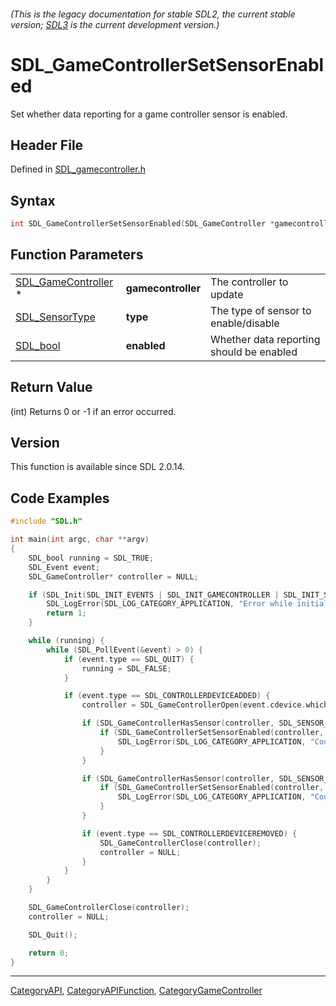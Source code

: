 ###### (This is the legacy documentation for stable SDL2, the current stable version; [SDL3](https://wiki.libsdl.org/SDL3/) is the current development version.)
# SDL_GameControllerSetSensorEnabled

Set whether data reporting for a game controller sensor is enabled.

## Header File

Defined in [SDL_gamecontroller.h](https://github.com/libsdl-org/SDL/blob/SDL2/include/SDL_gamecontroller.h)

## Syntax

```c
int SDL_GameControllerSetSensorEnabled(SDL_GameController *gamecontroller, SDL_SensorType type, SDL_bool enabled);
```

## Function Parameters

|                                            |                    |                                          |
| ------------------------------------------ | ------------------ | ---------------------------------------- |
| [SDL_GameController](SDL_GameController) * | **gamecontroller** | The controller to update                 |
| [SDL_SensorType](SDL_SensorType)           | **type**           | The type of sensor to enable/disable     |
| [SDL_bool](SDL_bool)                       | **enabled**        | Whether data reporting should be enabled |

## Return Value

(int) Returns 0 or -1 if an error occurred.

## Version

This function is available since SDL 2.0.14.

## Code Examples

```c
#include "SDL.h"

int main(int argc, char **argv)
{
    SDL_bool running = SDL_TRUE;
    SDL_Event event;
    SDL_GameController* controller = NULL;

    if (SDL_Init(SDL_INIT_EVENTS | SDL_INIT_GAMECONTROLLER | SDL_INIT_SENSOR) < 0) {
        SDL_LogError(SDL_LOG_CATEGORY_APPLICATION, "Error while initializing SDL2 library : %s\n", SDL_GetError());
        return 1;
    }

    while (running) {
        while (SDL_PollEvent(&event) > 0) {
            if (event.type == SDL_QUIT) {
                running = SDL_FALSE;
            }

            if (event.type == SDL_CONTROLLERDEVICEADDED) {
                controller = SDL_GameControllerOpen(event.cdevice.which);

                if (SDL_GameControllerHasSensor(controller, SDL_SENSOR_GYRO)) {
                    if (SDL_GameControllerSetSensorEnabled(controller, SDL_SENSOR_GYRO, SDL_TRUE) < 0) {
                        SDL_LogError(SDL_LOG_CATEGORY_APPLICATION, "Couldn't enable controller's gyroscope.");
                    }
                }

                if (SDL_GameControllerHasSensor(controller, SDL_SENSOR_ACCEL)) {
                    if (SDL_GameControllerSetSensorEnabled(controller, SDL_SENSOR_ACCEL, SDL_TRUE) < 0) {
                        SDL_LogError(SDL_LOG_CATEGORY_APPLICATION, "Couldn't enable controller's accelerometer.");
                    }
                }

                if (event.type == SDL_CONTROLLERDEVICEREMOVED) {
                    SDL_GameControllerClose(controller);
                    controller = NULL;
                }
            }
        }
    }

    SDL_GameControllerClose(controller);
    controller = NULL;

    SDL_Quit();

    return 0;
}
```

----
[CategoryAPI](CategoryAPI), [CategoryAPIFunction](CategoryAPIFunction), [CategoryGameController](CategoryGameController)

